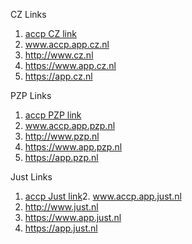 CZ Links
1. [accp CZ link](accp.app.cz.nl)
2. www.accp.app.cz.nl
3. http://www.cz.nl
4. https://www.app.cz.nl
5. https://app.cz.nl

PZP Links
1. [accp PZP link](accp.app.pzp.nl)
2. www.accp.app.pzp.nl
3. http://www.pzp.nl
4. https://www.app.pzp.nl
5. https://app.pzp.nl

Just Links
1. [accp Just link](accp.app.just.nl)2. www.accp.app.just.nl
3. http://www.just.nl
4. https://www.app.just.nl
5. https://app.just.nl

